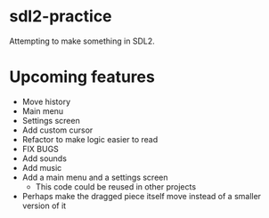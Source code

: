 # sdl2-practice
Attempting to make something in SDL2.

# Upcoming features
- Move history
- Main menu
- Settings screen
- Add custom cursor
- Refactor to make logic easier to read
- FIX BUGS
- Add sounds
- Add music
- Add a main menu and a settings screen
    - This code could be reused in other projects
- Perhaps make the dragged piece itself move instead of a smaller version of it

